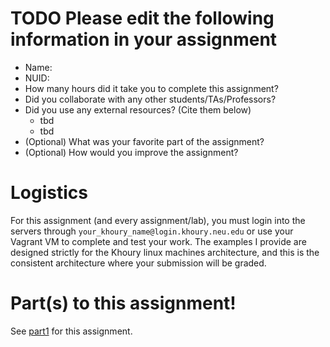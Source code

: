 # TODO Please edit the following information in your assignment

- Name:
- NUID:
- How many hours did it take you to complete this assignment?
- Did you collaborate with any other students/TAs/Professors?
- Did you use any external resources? (Cite them below)
  - tbd
  - tbd
- (Optional) What was your favorite part of the assignment?
- (Optional) How would you improve the assignment?

# Logistics

For this assignment (and every assignment/lab), you must login into the servers through `your_khoury_name@login.khoury.neu.edu` or use your Vagrant VM to complete and test your work. The examples I provide are designed strictly for the Khoury linux machines architecture, and this is the consistent architecture where your submission will be graded.

# Part(s) to this assignment!

See [part1](./part1) for this assignment.
